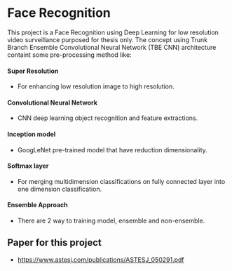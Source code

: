 # Face Recognition

This project is a Face Recognition using Deep Learning for low resolution video surveillance purposed for thesis only. The concept using Trunk Branch Ensemble Convolutional Neural Network (TBE CNN) architecture containt some pre-processing method like:

#### Super Resolution

- For enhancing low resolution image to high resolution.

#### Convolutional Neural Network

- CNN deep learning object recognition and feature extractions.

#### Inception model

- GoogLeNet pre-trained model that have reduction dimensionality.

#### Softmax layer

- For merging multidimension classifications on fully connected layer into one dimension classification.

#### Ensemble Approach

- There are 2 way to training model, ensemble and non-ensemble.

## Paper for this project

- https://www.astesj.com/publications/ASTESJ_050291.pdf
